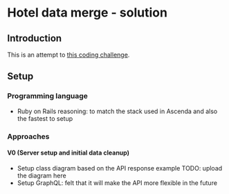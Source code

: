 # Hotel data merge - solution

## Introduction

This is an attempt to [this coding challenge](https://kitt.lewagon.com/db/123650).

## Setup

### Programming language

- Ruby on Rails
  reasoning: to match the stack used in Ascenda and also the fastest to setup

### Approaches

#### V0 (Server setup and initial data cleanup)

- Setup class diagram based on the API response example
  TODO: upload the diagram here
- Setup GraphQL: felt that it will make the API more flexible in the future
